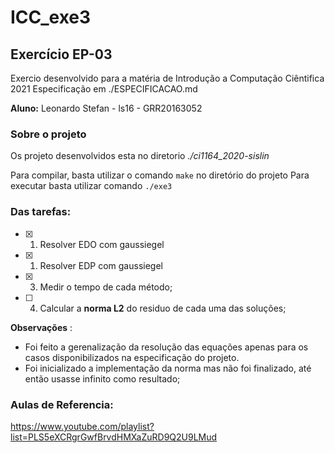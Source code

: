 # ICC_exe3
## Exercício EP-03
Exercio desenvolvido para a matéria de Introdução a Computação Ciêntifica 2021
Especificação em ./ESPECIFICACAO.md

**Aluno:** Leonardo Stefan  - ls16 - GRR20163052

### Sobre o projeto

Os projeto desenvolvidos esta no diretorio *./ci1164_2020-sislin*

Para compilar, basta utilizar o comando ```make```  no diretório do projeto
Para executar basta utilizar comando ```./exe3``` 


### Das tarefas:
- [X] 1) Resolver EDO com gaussiegel
- [X] 1) Resolver EDP com gaussiegel
- [X] 3) Medir o tempo de cada método;
- [ ] 4) Calcular a **norma L2** do residuo de cada uma das soluções;

**Observações** : 
- Foi feito a gerenalização da resolução das equações apenas para os casos disponibilizados na especificação do projeto.
- Foi inicializado a implementação da norma mas não foi finalizado, até então usasse infinito como resultado;


### Aulas de Referencia:
https://www.youtube.com/playlist?list=PLS5eXCRgrGwfBrvdHMXaZuRD9Q2U9LMud